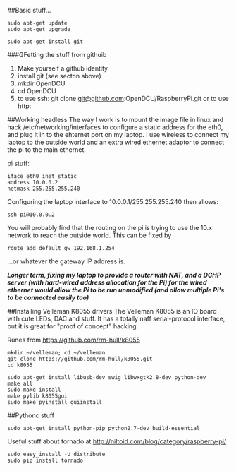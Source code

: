 ##Basic stuff...
```
sudo apt-get update
sudo apt-get upgrade

sudo apt-get install git
```
###GFetting the stuff from githuib
1. Make yourself a github identity
2. install git (see secton above)
2. mkdir OpenDCU
3. cd OpenDCU
4. to use ssh: git clone git@github.com:OpenDCU/RaspberryPi.git
    or to use http: 

##Working headless
The way I work is to mount the image file in linux and hack /etc/networking/interfaces to configure a static address for the eth0, and plug it in to the ehternet port on my laptop. I use wireless to connect my laptop to the outside world and an extra wired ethernet adaptor to connect the pi to the main ethernet.

pi stuff:
```
iface eth0 inet static
address 10.0.0.2
netmask 255.255.255.240
```
Configuring the laptop interface to 10.0.0.1/255.255.255.240 then allows:
```
ssh pi@10.0.0.2
```

You will probably find that the routing on the pi is trying to use the 10.x network to reach the outside world. This can be fixed by
```
route add default gw 192.168.1.254
```
...or whatever the gateway IP address is.

***Longer term, fixing my laptop to provide a router with NAT, and a DCHP server (with hard-wired address allocation for the Pi) for the wired ethernet would allow the Pi to be run unmodified (and allow multiple Pi's to be connected easily too)***

##Installing Velleman K8055 drivers
The Velleman K8055 is an IO board with cute LEDs, DAC and stuff. It has a totally naff serial-protocol interface, but it is great for "proof of concept" hacking.

Runes from https://github.com/rm-hull/k8055
```
mkdir ~/velleman; cd ~/velleman
git clone https://github.com/rm-hull/k8055.git
cd k8055

sudo apt-get install libusb-dev swig libwxgtk2.8-dev python-dev
make all
sudo make install
make pylib k8055gui
sudo make pyinstall guiinstall
```
##Pythonc stuff
```
sudo apt-get install python-pip python2.7-dev build-essential 
```
Useful stuff about tornado at http://niltoid.com/blog/category/raspberry-pi/
```
sudo easy_install -U distribute
sudo pip install tornado
```
